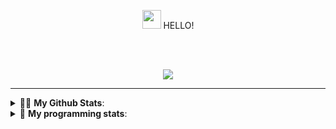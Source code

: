 <p align="center">
<img src="https://github.com/TheDudeThatCode/TheDudeThatCode/raw/master/Assets/Hi.gif" width="30px"/> HELLO!
</p>



<br><br>
<p align="center" 
  <a href="https://github.com/minji-o-j">
      <img src="https://hits.seeyoufarm.com/api/count/incr/badge.svg?url=https%3A%2F%2Fgithub.com%2Fminji-o-j&count_bg=%23000000&title_bg=%23555555&icon=github.svg&icon_color=%23E7E7E7&title=hits&edge_flat=true">
    </a>
</p>


---

<details> <!--<details>-->
<summary> 🙋‍♀️ <b>My Github Stats</b>: </summary>
<br>
<p align = "center">  
   <a href="https://github.com/minji-o-j" class="rich-diff-level-one">
    <img src="https://github-readme-stats.vercel.app/api?username=minji-o-j&hide_title=true&show_icons=true&icon_color=333&title_color=333&text_color=777&count_private=true&include_all_commits=true">
    <![Minji's Stats](https://github-readme-stats.vercel.app/api?username=minji-o-j&hide_title=true&show_icons=true&icon_color=333&title_color=333&text_color=777&count_private=true&include_all_commits=true)>
  </a> 
</p> 
</details>

<details> 
 <summary>🤖 <b>My programming stats</b>: </summary>
<br>
  
<!--START_SECTION:waka-->
**I'm a Night 🦉** 

```text
🌞 Morning    191 commits    [██-----------------------]   8.39% 
🌆 Daytime    525 commits    [█████--------------------]   23.06% 
🌃 Evening    538 commits    [██████-------------------]   23.63% 
🌙 Night      1023 commits   [███████████--------------]   44.93%

```
📅 **I'm Most Productive on Sunday** 

```text
Monday       339 commits    [███----------------------]   14.89% 
Tuesday      330 commits    [███----------------------]   14.49% 
Wednesday    348 commits    [███----------------------]   15.28% 
Thursday     306 commits    [███----------------------]   13.44% 
Friday       313 commits    [███----------------------]   13.75% 
Saturday     285 commits    [███----------------------]   12.52% 
Sunday       356 commits    [████---------------------]   15.63%

```


**💻 I Mostly Code in Jupyter Notebook** 

```text
Jupyter Notebook         13 repos            [█████████----------------]   37.14% 
Java                     6 repos             [████---------------------]   17.14% 
Python                   6 repos             [████---------------------]   17.14% 
C++                      4 repos             [██-----------------------]   11.43% 
C#                       3 repos             [██-----------------------]   8.57%

```



<!--END_SECTION:waka-->

</details>



<!--여기서부터 just 복사해놓은것들################################################################################################################################-->

  <!--트로피
<img src="https://github-profile-trophy.vercel.app/?username=minji-o-j&column=7&theme=onedark" />-->

<!--
![Top Langs](https://github-readme-stats.vercel.app/api/top-langs/?username=minji-o-j&hide=jupyter%20notebook&title_color=333)
[![ReadMe Card](https://github-readme-stats.vercel.app/api/pin/?username=minji-o-j&repo=hi.hii)](https://github.com/minji-o-j/hi.hii)-->

 <!--<p align="center">
    <strong>Check out my work below!</strong>  
    <br><br>
    <a href="https://github.com/minji-o-j">
      <img src="https://hits.seeyoufarm.com/api/count/incr/badge.svg?url=https%3A%2F%2Fgithub.com%2Fminji-o-j&count_bg=%23000000&title_bg=%23555555&icon=github.svg&icon_color=%23E7E7E7&title=hits&edge_flat=true">
    </a>
    <a href="https://github.com/minji-o-j">
      <img src="https://badges.pufler.dev/years/minji-o-j?style=flat-square&color=black&logo=github">
    </a>
    <a href="https://github.com/minji-o-j">
      <img src="https://badges.pufler.dev/repos/minji-o-j?style=flat-square&color=black&logo=github">
    </a>
    <a href="https://github.com/minji-o-j">
      <img src="https://badges.pufler.dev/gists/minji-o-j?style=flat-square&color=black&logo=github">
    </a>
    <a href="https://github.com/minji-o-j">
      <img src="https://badges.pufler.dev/commits/monthly/minji-o-j?style=flat-square&color=black&logo=github">  
    </a>
</p>-->

<!--**minji-o-j/minji-o-j** is a ✨ _special_ ✨ repository because its `README.md` (this file) appears on your GitHub profile.

Here are some ideas to get you started:

- 🔭 I’m currently working on ...
- 🌱 I’m currently learning ...
- 👯 I’m looking to collaborate on ...
- 🤔 I’m looking for help with ...
- 💬 Ask me about ...
- 📫 How to reach me: ...
- 😄 Pronouns: ...
- ⚡ Fun fact: ...
-->
